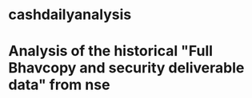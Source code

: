 # cashdailyanalysis
# Analysis of the historical "Full Bhavcopy and security deliverable data" from nse
